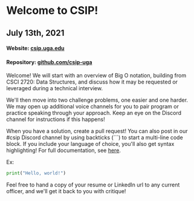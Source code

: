 # Welcome to CSIP!
## July 13th, 2021
#### Website: [csip.uga.edu](http://csip.uga.edu)
#### Repository: [github.com/csip-uga](https://github.com/csip-uga/archive/blob/master/2021-07-13)

Welcome! We will start with an overview of Big O notation, building from CSCI 2720: Data Structures, and discuss how it may be requested or leveraged during a technical interview.

We'll then move into two challenge problems, one easier and one harder. We may open up additional voice channels for you to pair program or practice speaking through your approach. Keep an eye on the Discord channel for instructions if this happens!

When you have a solution, create a pull request! You can also post in our #csip Discord channel by using backticks (```) to start a multi-line code block. If you include your language of choice, you'll also get syntax highlighting! For full documentation, see [here](https://support.discord.com/hc/en-us/articles/210298617-Markdown-Text-101-Chat-Formatting-Bold-Italic-Underline-).

Ex:
```python
print("Hello, world!")
````

Feel free to hand a copy of your resume or LinkedIn url to any current officer, and we'll get it back to you with critique!
